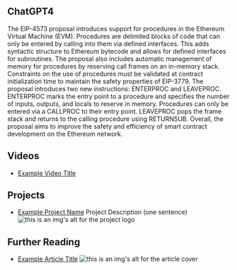 ## ChatGPT4

The EIP-4573 proposal introduces support for procedures in the Ethereum Virtual Machine (EVM). Procedures are delimited blocks of code that can only be entered by calling into them via defined interfaces. This adds syntactic structure to Ethereum bytecode and allows for defined interfaces for subroutines. The proposal also includes automatic management of memory for procedures by reserving call frames on an in-memory stack. Constraints on the use of procedures must be validated at contract initialization time to maintain the safety properties of EIP-3779. The proposal introduces two new instructions: ENTERPROC and LEAVEPROC. ENTERPROC marks the entry point to a procedure and specifies the number of inputs, outputs, and locals to reserve in memory. Procedures can only be entered via a CALLPROC to their entry point. LEAVEPROC pops the frame stack and returns to the calling procedure using RETURNSUB. Overall, the proposal aims to improve the safety and efficiency of smart contract development on the Ethereum network.

## Videos

- [Example Video Title](https://www.youtube.com/watch?v=TDGq4aeevgY)

## Projects

- [Example Project Name](https://xxxx.xxx/xxxxx) Project Description (one sentence) ![this is an img's alt for the project logo](https://xxxx.xxx/project-logo.xxx)

## Further Reading

- [Example Article Title](https://xxxx.xxx/xxxxx) ![this is an img's alt for the article cover](https://xxxx.xxx/article-cover.xxx)
